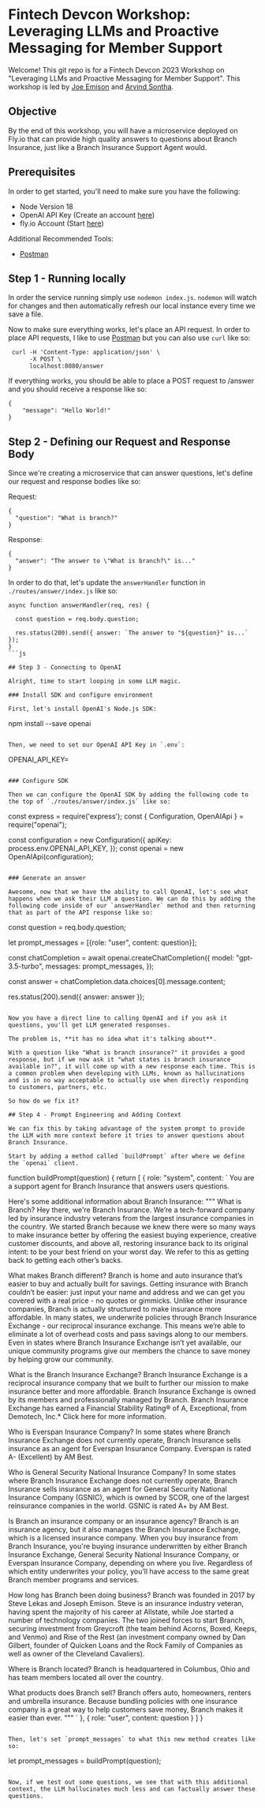 # Fintech Devcon Workshop: Leveraging LLMs and Proactive Messaging for Member Support

Welcome! This git repo is for a Fintech Devcon 2023 Workshop on "Leveraging LLMs and Proactive Messaging for Member Support". This workshop is led by [Joe Emison](https://www.linkedin.com/in/joemastersemison/) and [Arvind Sontha](https://www.linkedin.com/in/arvind-sontha/).

## Objective

By the end of this workshop, you will have a microservice deployed on Fly.io that can provide high quality answers to questions about Branch Insurance, just like a Branch Insurance Support Agent would.

## Prerequisites

In order to get started, you'll need to make sure you have the following:
- Node Version 18
- OpenAI API Key (Create an account [here](https://openai.com/))
- fly.io Account (Start [here](https://fly.io/docs/hands-on/install-flyctl/))

Additional Recommended Tools:
- [Postman](https://www.postman.com/downloads/) 

## Step 1 - Running locally

In order the service running simply use `nodemon index.js`. `nodemon` will watch for changes and then automatically refresh our local instance every time we save a file.

Now to make sure everything works, let's place an API request. In order to place API requests, I like to use [Postman](https://www.postman.com/downloads/) but you can also use `curl` like so:
```
 curl -H 'Content-Type: application/json' \
      -X POST \
      localhost:8080/answer
```

If everything works, you should be able to place a POST request to /answer and you should receive a response like so:
```
{
    "message": "Hello World!"
}
```

## Step 2 - Defining our Request and Response Body

Since we're creating a microservice that can answer questions, let's define our request and response bodies like so:

Request:
```
{
  "question": "What is branch?"
}
```

Response:
```
{
  "answer": "The answer to \"What is branch?\" is..."
}
```

In order to do that, let's update the `answerHandler` function in `./routes/answer/index.js` like so:
```
async function answerHandler(req, res) {
  
  const question = req.body.question;

  res.status(200).send({ answer: `The answer to "${question}" is...` });
}
```js

## Step 3 - Connecting to OpenAI

Alright, time to start looping in some LLM magic.

### Install SDK and configure environment

First, let's install OpenAI's Node.js SDK:
```
npm install --save openai
```

Then, we need to set our OpenAI API Key in `.env`:
```
OPENAI_API_KEY=<Your OpenAI API Key>
```

### Configure SDK

Then we can configure the OpenAI SDK by adding the following code to the top of `./routes/answer/index.js` like so:
```
const express = require('express');
const { Configuration, OpenAIApi } = require("openai");

const configuration = new Configuration({
  apiKey: process.env.OPENAI_API_KEY,
});
const openai = new OpenAIApi(configuration);
```

### Generate an answer

Awesome, now that we have the ability to call OpenAI, let's see what happens when we ask their LLM a question. We can do this by adding the following code inside of our `answerHandler` method and then returning that as part of the API response like so:
```
const question = req.body.question;

let prompt_messages = [{role: "user", content: question}];

const chatCompletion = await openai.createChatCompletion({
  model: "gpt-3.5-turbo",
  messages: prompt_messages,
});

const answer = chatCompletion.data.choices[0].message.content;

res.status(200).send({ answer: answer });
```

Now you have a direct line to calling OpenAI and if you ask it questions, you'll get LLM generated responses.

The problem is, **it has no idea what it's talking about**.

With a question like "What is branch insurance?" it provides a good response, but if we now ask it "what states is branch insurance available in?", it will come up with a new response each time. This is a common problem when developing with LLMs, known as hallucinations and is in no way acceptable to actually use when directly responding to customers, partners, etc.

So how do we fix it?

## Step 4 - Prompt Engineering and Adding Context

We can fix this by taking advantage of the system prompt to provide the LLM with more context before it tries to answer questions about Branch Insurance.

Start by adding a method called `buildPrompt` after where we define the `openai` client.

```
function buildPrompt(question) {
  return [
    {
      role: "system",
      content: `
You are a support agent for Branch Insurance that answers users questions.

Here's some additional information about Branch Insurance:
"""
What is Branch?
Hey there, we're Branch Insurance. We’re a tech-forward company led by insurance industry veterans from the largest insurance companies in the country. We started Branch because we knew there were so many ways to make insurance better by offering the easiest buying experience, creative customer discounts, and above all, restoring insurance back to its original intent: to be your best friend on your worst day. We refer to this as getting back to getting each other’s backs.

What makes Branch different?
Branch is home and auto insurance that’s easier to buy and actually built for savings. Getting insurance with Branch couldn’t be easier: just input your name and address and we can get you covered with a real price - no quotes or gimmicks. Unlike other insurance companies, Branch is actually structured to make insurance more affordable. In many states, we underwrite policies through Branch Insurance Exchange - our reciprocal insurance exchange. This means we’re able to eliminate a lot of overhead costs and pass savings along to our members. Even in states where Branch Insurance Exchange isn’t yet available, our unique community programs give our members the chance to save money by helping grow our community.

What is the Branch Insurance Exchange?
Branch Insurance Exchange is a reciprocal insurance company that we built to further our mission to make insurance better and more affordable.  Branch Insurance Exchange is owned by its members and professionally managed by Branch.  Branch Insurance Exchange has earned a Financial Stability Rating® of A, Exceptional, from Demotech, Inc.*  Click here for more information. 

Who is Everspan Insurance Company?
In some states where Branch Insurance Exchange does not currently operate, Branch Insurance sells insurance as an agent for Everspan Insurance Company.  Everspan is rated A- (Excellent) by AM Best.

Who is General Security National Insurance Company?
In some states where Branch Insurance Exchange does not currently operate, Branch Insurance sells insurance as an agent for General Security National Insurance Company (GSNIC), which is owned by SCOR, one of the largest reinsurance companies in the world.  GSNIC is rated A+ by AM Best.

Is Branch an insurance company or an insurance agency?
Branch is an insurance agency, but it also manages the Branch Insurance Exchange, which is a licensed insurance company. When you buy insurance from Branch Insurance, you're buying insurance underwritten by either Branch Insurance Exchange, General Security National Insurance Company, or Everspan Insurance Company, depending on where you live.  Regardless of which entity underwrites your policy, you’ll have access to the same great Branch member programs and services.

How long has Branch been doing business?
Branch was founded in 2017 by Steve Lekas and Joseph Emison. Steve is an insurance industry veteran, having spent the majority of his career at Allstate, while Joe started a number of technology companies. The two joined forces to start Branch, securing investment from Greycroft (the team behind Acorns, Boxed, Keeps, and Venmo) and Rise of the Rest (an investment company owned by Dan Gilbert, founder of Quicken Loans and the Rock Family of Companies as well as owner of the Cleveland Cavaliers).  

Where is Branch located?
Branch is headquartered in Columbus, Ohio and has team members located all over the country.

What products does Branch sell?
Branch offers auto, homeowners, renters and umbrella insurance. Because bundling policies with one insurance company is a great way to help customers save money, Branch makes it easier than ever.
"""
      `
    },
    {
      role: "user",
      content: question
    }
  ]
}
```

Then, let's set `prompt_messages` to what this new method creates like so:
```
let prompt_messages = buildPrompt(question);
```

Now, if we test out some questions, we see that with this additional context, the LLM hallucinates much less and can factually answer these questions.

